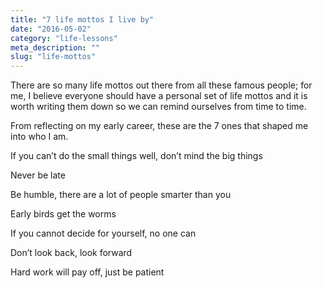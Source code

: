 ```yaml
---
title: "7 life mottos I live by"
date: "2016-05-02"
category: "life-lessons"
meta_description: ""
slug: "life-mottos"
---
```


There are so many life mottos out there from all these famous people; for me, I believe everyone should have a personal set of life mottos and it is worth writing them down so we can remind ourselves from time to time.

From reflecting on my early career, these are the 7 ones that shaped me into who I am.

If you can’t do the small things well, don’t mind the big things

Never be late

Be humble, there are a lot of people smarter than you

Early birds get the worms

If you cannot decide for yourself, no one can

Don’t look back, look forward

Hard work will pay off, just be patient